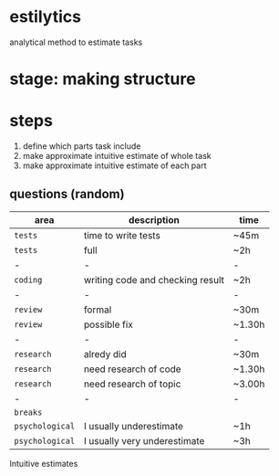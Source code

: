 # estilytics 
analytical method to estimate tasks

# stage: making structure

# steps
1. define which parts task include
2. make approximate intuitive estimate of whole task
3. make approximate intuitive estimate of each part

## questions (random)

| area | description | time |
|-|-|-|
| `tests` | time to write tests | ~45m |
| `tests` | full  | ~2h |
| - | - | - |
| `coding` | writing code and checking result | ~2h |
| - | - | - |
| `review` | formal | ~30m |
| `review` | possible fix | ~1.30h |
| - | - | - |
| `research` | alredy did | ~30m |
| `research` | need research of code | ~1.30h |
| `research` | need research of topic | ~3.00h |
| -| - | - |
| `breaks` |               |       |
| `psychological` | I usually underestimate | ~1h |
| `psychological` | I usually very underestimate | ~3h |

Intuitive estimates
